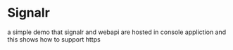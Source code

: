 # Signalr
a simple demo that signalr and webapi are hosted in console appliction and this shows how to support https

